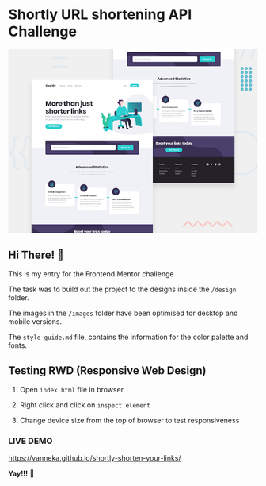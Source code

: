 # Shortly URL shortening API Challenge

![Design preview for the Shortly URL shortening API coding challenge](./design/desktop-preview.jpg)

## Hi There! 👋
This is my entry for the Frontend Mentor challenge

The task was to build out the project to the designs inside the `/design` folder. 

The images in the `/images` folder have been optimised for desktop and mobile versions.

The `style-guide.md` file, contains the information for the color palette and fonts.

## Testing RWD (Responsive Web Design)
1. Open `index.html` file in browser.

2. Right click and click on `inspect element`

3. Change device size from the top of browser to test responsiveness

### LIVE DEMO
https://vanneka.github.io/shortly-shorten-your-links/


**Yay!!!** 🚀
